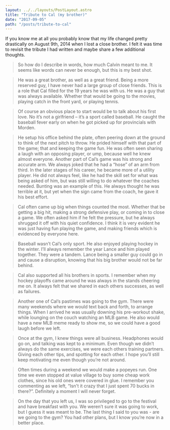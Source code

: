 ```yaml
---
layout: ../../layouts/PostLayout.astro
title: "Tribute to Cal (my brother)"
date: "2017-09-05"
path: "/posts/tribute-to-cal"
---
```


If you know me at all you probably know that my life changed pretty drastically on August 9th, 2014 when I lost a close brother. I felt it was time to revisit the tribute I had written and maybe share a few additional thoughts.

> So how do I describe in words, how much Calvin meant to me. It seems like words can never be enough, but this is my best shot.

> He was a great brother, as well as a great friend. Being a more reserved guy, I have never had a large group of close friends. This is a role that Cal filled for the 19 years he was with us. He was a guy that was always available. Whether that would be going to the movies, playing catch in the front yard, or playing tennis.

> Of course an obvious place to start would be to talk about his first love. No it’s not a girlfriend – it’s a sport called baseball. He caught the baseball fever early on when he got picked up for provincials with Morden.

> He setup his office behind the plate, often peering down at the ground to think of the next pitch to throw. He prided himself with that part of the game; that and keeping the game fun. He was often seen sharing a laugh with an opposing player, or ump, because well he knew almost everyone. Another part of Cal’s game was his strong and accurate arm. We always joked that he had a “hose” of an arm from third. In the later stages of his career, he became more of a utility player. He did not always feel, like he had the skill set for what was being asked of him, but was still willing to do whatever the coaches needed. Bunting was an example of this. He always thought he was terrible at it, but yet when the sign came from the coach, he gave it his best effort.

> Cal often came up big when things counted the most. Whether that be getting a big hit, making a strong defensive play, or coming in to close a game. We often asked him if he felt the pressure, but he always shrugged it off with his quiet confidence. I think it is very evident he was just having fun playing the game, and making friends which is evidenced by everyone here.

> Baseball wasn’t Cal’s only sport. He also enjoyed playing hockey in the winter. I’ll always remember the year Lance and him played together. They were a tandem. Lance being a smaller guy could go in and cause a disruption, knowing that his big brother would not be far behind.

> Cal also supported all his brothers in sports. I remember when my hockey playoffs came around he was always in the stands cheering me on. It always felt that we shared in each others successes, as well as failures.

> Another one of Cal’s pastimes was going to the gym. There were many weekends where we would text back and forth, to arrange things. When I arrived he was usually downing his pre-workout shake, while lounging on the couch watching an MLB game. He also would have a new MLB meme ready to show me, so we could have a good laugh before we left.

> Once at the gym, I knew things were all business. Headphones would go on, and talking was kept to a minimum. Even though we didn’t always do the same exercises, we were each others training partners. Giving each other tips, and spotting for each other. I hope you’ll still keep motivating me even though you’re not around.

> Often times during a weekend we would make a popeyes run. One time we even stopped at value village to buy some cheap work clothes, since his old ones were covered in glue. I remember you commenting as we left, “Isn't it crazy that I just spent 70 bucks in there?”. Definitely a moment I will never forget.

> On the day that you left us, I was so privileged to go to the festival and have breakfast with you. We weren’t sure it was going to work, but I guess it was meant to be. The last thing I said to you was - are we going to the gym? You had other plans, but I know you’re now in a better place.
